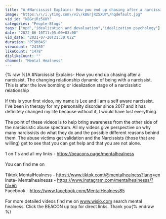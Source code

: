 ```yaml
---
title: "A #Narcissist Explains- How you end up chasing after a narcissist. After the #idealization stage"
image: "https:\/\/i.ytimg.com\/vi\/kBGrjRz5XUY\/hqdefault.jpg"
vid_id: "kBGrjRz5XUY"
categories: "People-Blogs"
tags: ["npd","idealization and devaluation","idealization psychology"]
date: "2022-06-10T11:05:00+03:00"
vid_date: "2021-07-20T21:30:02Z"
duration: "PT9M34S"
viewcount: "24180"
likeCount: "1478"
dislikeCount: ""
channel: "Mental Healness"
---
```

{% raw %}A #Narcissist Explains- How you end up chasing after a narcissist. The changing relationship dynamic of being with a narcissist. This is after the love bombing or idealization stage of a narcissistic relationship<br /><br />If this is your first video, my name is Lee and I am a self aware narcissist. I've been in therapy for my personality disorder since 2017 and it has definitely changed my life because without it, I would have lost everything. <br /><br />The point of these videos is to help bring awareness from the other side of the narcissistic abuse spectrum. All my videos give perspective on why many narcissists do what they do and the possible different reasons behind them. The abuse victims get validation and the Narcissists (those that are willing) get to see that you can get help and that you are not alone. <br /><br />1 on 1's and all my links - <a rel="nofollow" target="blank" href="https://beacons.page/mentalhealness">https://beacons.page/mentalhealness</a> <br /><br />You can find me on <br /><br />Tiktok MentalHealness - <a rel="nofollow" target="blank" href="https://www.tiktok.com/@mentalhealness?lang=en">https://www.tiktok.com/@mentalhealness?lang=en</a><br />Insta- Mentalhealnesss - <a rel="nofollow" target="blank" href="https://www.instagram.com/mentalhealnesss/?hl=en">https://www.instagram.com/mentalhealnesss/?hl=en</a><br />Facebook - <a rel="nofollow" target="blank" href="https://www.facebook.com/MentalHealness85">https://www.facebook.com/MentalHealness85</a><br /><br />For more detailed videos find me on www.wisio.com search mental healness. Click the BEACON up top for direct links. Thank you{% endraw %}
